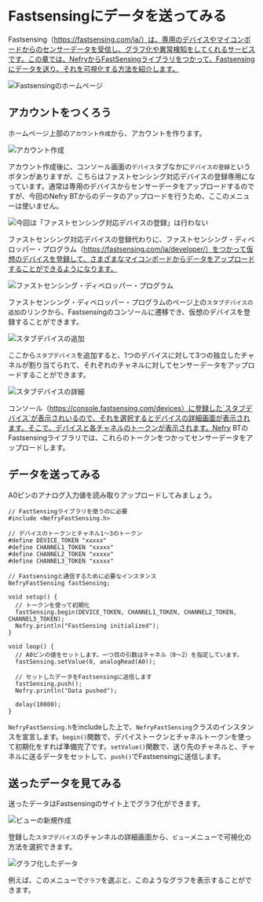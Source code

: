 # Fastsensingにデータを送ってみる
Fastsensing（https://fastsensing.com/ja/）は、専用のデバイスやマイコンボードからのセンサーデータを受信し、グラフ化や異常検知をしてくれるサービスです。この章では、NefryからFastSensingライブラリをつかって、Fastsensingにデータを送り、それを可視化する方法を紹介します。


![Fastsensingのホームページ](fastsensing_top)


## アカウントをつくろう


ホームページ上部の`アカウント作成`から、アカウントを作ります。



![アカウント作成](fastsensing_create_account)



アカウント作成後に、コンソール画面の`デバイス`タブなかに`デバイスの登録`というボタンがありますが、こちらはファストセンシング対応デバイスの登録専用になっています。通常は専用のデバイスからセンサーデータをアップロードするのですが、今回のNefry BTからのデータのアップロードを行うため、ここのメニューは使いません。


![今回は「ファストセンシング対応デバイスの登録」は行わない](fastsensing_add_device)




ファストセンシング対応デバイスの登録代わりに、ファストセンシング・ディベロッパー・プログラム（https://fastsensing.com/ja/developer/）をつかって仮想のデバイスを登録して、さまざまなマイコンボードからデータをアップロードすることができるようになります。


![ファストセンシング・ディベロッパー・プログラム](fastsensing_developer_program)


ファストセンシング・ディベロッパー・プログラムのページ上の`スタブデバイスの追加`のリンクから、Fastsensingのコンソールに遷移でき、仮想のデバイスを登録することができます。


![スタブデバイスの追加](fastsensing_add_stub_device)


ここから`スタブデバイス`を追加すると、1つのデバイスに対して3つの独立したチャネルが割り当てられて、それぞれのチャネルに対してセンサーデータをアップロードすることができます。


![スタブデバイスの詳細](fastsensing_detail)


コンソール（https://console.fastsensing.com/devices）に登録した`スタブデバイス`が表示されいるので、それを選択するとデバイスの詳細画面が表示されます。そこで、デバイスと各チャネルのトークンが表示されます。Nefry BTのFastsensingライブラリでは、これらのトークンをつかってセンサーデータをアップロードします。


## データを送ってみる


A0ピンのアナログ入力値を読み取りアップロードしてみましょう。


```
// FastSensingライブラリを使うのに必要
#include <NefryFastSensing.h>

// デバイスのトークンとチャネル1〜3のトークン
#define DEVICE_TOKEN "xxxxx"
#define CHANNEL1_TOKEN "xxxxx"
#define CHANNEL2_TOKEN "xxxxx"
#define CHANNEL3_TOKEN "xxxxx"

// Fastsensingと通信するために必要なインスタンス
NefryFastSensing fastSensing;

void setup() {
  // トークンを使って初期化
  fastSensing.begin(DEVICE_TOKEN, CHANNEL1_TOKEN, CHANNEL2_TOKEN, CHANNEL3_TOKEN);
  Nefry.println("FastSensing initialized");
}

void loop() {
  // A0ピンの値をセットします。一つ目の引数はチャネル（0〜2）を指定しています。
  fastSensing.setValue(0, analogRead(A0));

  // セットしたデータをFastsensingに送信します
  fastSensing.push();
  Nefry.println("Data pushed");

  delay(10000);
}
```


`NefryFastSensing.h`をincludeした上で、`NefryFastSensing`クラスのインスタンスを宣言します。`begin()`関数で、デバイストークンとチャネルトークンを使って初期化をすれば準備完了です。`setValue()`関数で、送り先のチャネルと、チャネルに送るデータをセットして、`push()`でFastsensingに送信します。


## 送ったデータを見てみる


送ったデータはFastsensingのサイト上でグラフ化ができます。


![ビューの新規作成](fastsensing_create_view)


登録した`スタブデバイス`のチャンネルの詳細画面から、`ビュー`メニューで可視化の方法を選択できます。


![グラフ化したデータ](fastsensing_view)



例えば、このメニューで`グラフ`を選ぶと、このようなグラフを表示することができます。
